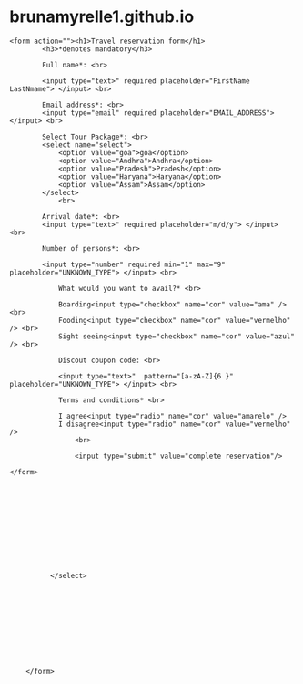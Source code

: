 # brunamyrelle1.github.io
<!DOCTYPE html>
<html lang="en">
<head>
    <meta charset="UTF-8">
    <meta http-equiv="X-UA-Compatible" content="IE=edge">
    <meta name="viewport" content="width=device-width, initial-scale=1.0">
    <title>Document</title>
</head>
<body>

    <form action=""><h1>Travel reservation form</h1>
            <h3>*denotes mandatory</h3>

            Full name*: <br>
            
            <input type="text>" required placeholder="FirstName LastNmame"> </input> <br>

            Email address*: <br>
            <input type="email" required placeholder="EMAIL_ADDRESS"></input> <br>

            Select Tour Package*: <br>
            <select name="select">
                <option value="goa">goa</option>
                <option value="Andhra">Andhra</option> 
                <option value="Pradesh">Pradesh</option> 
                <option value="Haryana">Haryana</option> 
                <option value="Assam">Assam</option>   
            </select>
                <br>

            Arrival date*: <br>
            <input type="text>" required placeholder="m/d/y"> </input> <br>

            Number of persons*: <br>

            <input type="number" required min="1" max="9"  placeholder="UNKNOWN_TYPE"> </input> <br>

                What would you want to avail?* <br>

                Boarding<input type="checkbox" name="cor" value="ama" /> <br>
                Fooding<input type="checkbox" name="cor" value="vermelho" /> <br>
                Sight seeing<input type="checkbox" name="cor" value="azul" /> <br>

                Discout coupon code: <br>

                <input type="text>"  pattern="[a-zA-Z]{6 }" placeholder="UNKNOWN_TYPE"> </input> <br>

                Terms and conditions* <br>

                I agree<input type="radio" name="cor" value="amarelo" />
                I disagree<input type="radio" name="cor" value="vermelho" />
                    <br>
            
                    <input type="submit" value="complete reservation"/>     

    </form>
                






                


               

              </select>
              
              

            
            

        
        
       
        
        
        </form>
        
           

    

</body>
</html>
